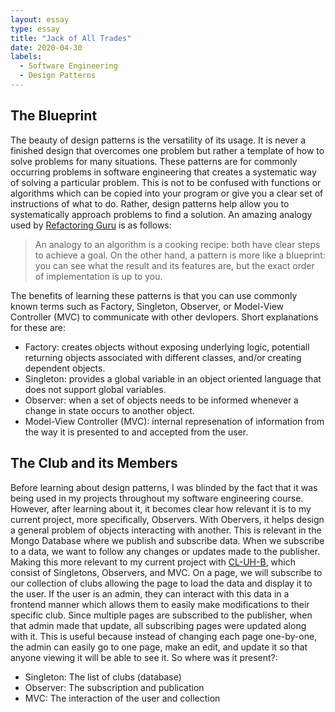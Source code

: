 ```yaml
---
layout: essay
type: essay
title: "Jack of All Trades"
date: 2020-04-30
labels:
  - Software Engineering
  - Design Patterns
---
```


## The Blueprint

The beauty of design patterns is the versatility of its usage. It is never a finished design that overcomes one problem but rather a template of how to solve problems for many situations. These patterns are for commonly occurring problems in software engineering that creates a systematic way of solving a particular problem. This is not to be confused with functions or algorithms which can be copied into your program or give you a clear set of instructions of what to do. Rather, design patterns help allow you to systematically approach problems to find a solution. An amazing analogy used by [Refactoring Guru](https://refactoring.guru/design-patterns/what-is-pattern) is as follows:
>An analogy to an algorithm is a cooking recipe: both have clear steps to achieve a goal. On the other hand, a pattern is more like a blueprint: you can see what the result and its features are, but the exact order of implementation is up to you.

The benefits of learning these patterns is that you can use commonly known terms such as Factory, Singleton, Observer, or Model-View Controller (MVC) to communicate with other devlopers. Short explanations for these are: 
* Factory: creates objects without exposing underlying logic, potentiall returning objects associated with different classes, and/or creating dependent objects.
* Singleton: provides a global variable in an object oriented language that does not support global variables.
* Observer: when a set of objects needs to be informed whenever a change in state occurs to another object.
* Model-View Controller (MVC): internal represenation of information from the way it is presented to and accepted from the user.

## The Club and its Members

Before learning about design patterns, I was blinded by the fact that it was being used in my projects throughout my software engineering course. However, after learning about it, it becomes clear how relevant it is to my current project, more specifically, Observers. With Obervers, it helps design a general problem of objects interacting with another. This is relevant in the Mongo Database where we publish and subscribe data. When we subscribe to a data, we want to follow any changes or updates made to the publisher. Making this more relevant to my current project with [CL-UH-B](https://github.com/cl-uh-b), which consist of Singletons, Observers, and MVC. On a page, we will subscribe to our collection of clubs allowing the page to load the data and display it to the user. If the user is an admin, they can interact with this data in a frontend manner which allows them to easily make modifications to their specific club. Since multiple pages are subscribed to the publisher, when that admin made that update, all subscribing pages were updated along with it. This is useful because instead of changing each page one-by-one, the admin can easily go to one page, make an edit, and update it so that anyone viewing it will be able to see it. So where was it present?:
* Singleton: The list of clubs (database)
* Observer: The subscription and publication
* MVC: The interaction of the user and collection 